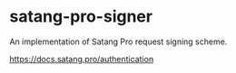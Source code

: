 # satang-pro-signer

An implementation of Satang Pro request signing scheme.

https://docs.satang.pro/authentication